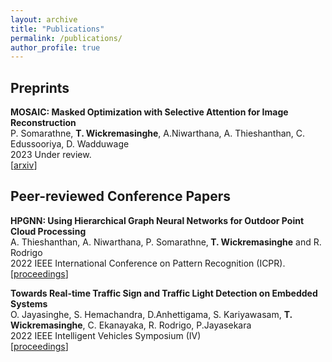 ```yaml
---
layout: archive
title: "Publications"
permalink: /publications/
author_profile: true
---
```



## Preprints

<b> MOSAIC: Masked Optimization with Selective Attention for Image Reconstruction</b><br/>
 P. Somarathne, <b>T. Wickremasinghe</b>, A.Niwarthana, A. Thieshanthan, C. Edussooriya, D. Wadduwage <br/>
2023 Under review. <br/>
[[arxiv](https://arxiv.org/abs/2306.00906)]
&nbsp;







## Peer-reviewed Conference Papers

<b> HPGNN: Using Hierarchical Graph Neural Networks for Outdoor Point Cloud Processing </b><br/>
A. Thieshanthan, A. Niwarthana, P. Somarathne,<b> T. Wickremasinghe</b> and R. Rodrigo<br/>
2022 IEEE International Conference on Pattern Recognition (ICPR).<br/>
[[proceedings](https://www.computer.org/csdl/proceedings-article/icpr/2022/09956238/1IHpg8unl4c)]


<b> Towards Real-time Traffic Sign and Traffic Light Detection on Embedded Systems </b><br/>
O. Jayasinghe, S. Hemachandra, D.Anhettigama, S. Kariyawasam, <b>T. Wickremasinghe</b>, C. Ekanayaka, R. Rodrigo, P.Jayasekara<br/>
2022 IEEE Intelligent Vehicles Symposium (IV)<br/>
[[proceedings](https://ieeexplore.ieee.org/abstract/document/9827355)]

